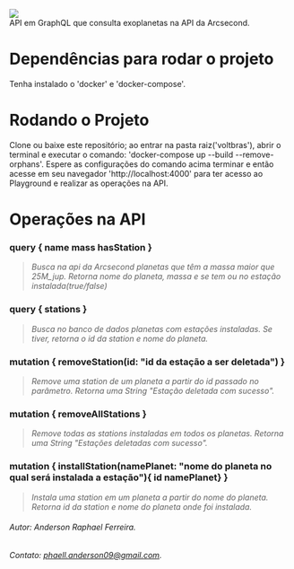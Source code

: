 
![](https://scx1.b-cdn.net/csz/news/800/2019/exoplanetsca.jpg)  
API em GraphQL que consulta exoplanetas na API da Arcsecond. 



# Dependências para rodar o projeto
Tenha instalado o 'docker' e 'docker-compose'.

# Rodando o Projeto 
Clone ou baixe este repositório; ao entrar na pasta raiz('voltbras'), abrir o terminal e executar o comando: 
'docker-compose up --build --remove-orphans'. 
Espere as configurações do comando acima terminar e então acesse em seu navegador 'http://localhost:4000' para ter acesso ao Playground e realizar as operações na API. 

# Operações na API 
### query { name mass hasStation }
>*Busca na api da Arcsecond planetas que têm a massa maior que 25M_jup. Retorna nome do planeta, massa e se tem ou no estação instalada(true/false)*

### query { stations }
>*Busca no banco de dados planetas com estações instaladas. Se tiver, retorna o id da station e nome do planeta.*

### mutation { removeStation(id: "id da estação a ser deletada") }
>*Remove uma station de um planeta a partir do id passado no parâmetro. Retorna uma String "Estação deletada com sucesso".*

### mutation { removeAllStations }
>*Remove todas as stations instaladas em todos os planetas. Retorna uma String "Estações deletadas com sucesso".*

### mutation { installStation(namePlanet: "nome do planeta no qual será instalada a estação"){ id namePlanet} }
>*Instala uma station em um planeta a partir do nome do planeta. Retorna id da station e nome do planeta onde foi instalada.*

<div id='whatismarkdown'/>  
 
###### Autor: *Anderson Raphael Ferreira*.
###### Contato: *phaell.anderson09@gmail.com*.


